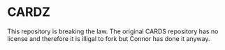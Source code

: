 CARDZ
===============

This repository is breaking the law. The original CARDS repository has no license and therefore it is illigal to fork but Connor has done it anyway.
